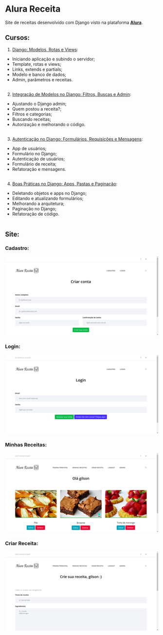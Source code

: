 # Alura Receita
Site de receitas desenvolvido com Django visto na plataforma **[Alura](alura.com.br)**.

## Cursos:
1. [Django: Modelos, Rotas e Views](https://cursos.alura.com.br/certificate/8f63be5d-de91-4f7f-920b-40b70bb09760):
- Iniciando aplicação e subindo o servidor;
- Template, rotas e views;
- Links, extends e partials;
- Modelo e banco de dados;
- Admin, parâmetros e receitas.
<br><br>

2. [Integração de Modelos no Django: Filtros, Buscas e Admin](https://cursos.alura.com.br/certificate/a3bcdef3-3a63-4895-8c9e-5908484a43e6):
- Ajustando o Django admin;
- Quem postou a receita?;
- Filtros e categorias;
- Buscando receitas;
- Autorização e melhorando o código.
<br><br>

3. [Autenticação no Django: Formulários, Requisições e Mensagens](https://cursos.alura.com.br/certificate/6d7f02e3-a14a-4405-bea6-7f95d2db894c):
- App de usuários;
- Formulário no Django;
- Autenticação de usuários;
- Formulário de receita;
- Refatoração e mensagens.
<br><br>

4. [Boas Práticas no Django: Apps, Pastas e Paginação](https://cursos.alura.com.br/certificate/b4621050-62fc-46ef-bd89-823665e723e2):
- Deletando objetos e apps no Django;
- Editando e atualizando formulários;
- Melhorando a arquitetura;
- Paginação no Django;
- Refatoração de código.
<br><br>

## Site:
### Cadastro:
![Minhas Receitas](/media/fotos/docs/cadastro.png "Página de cadastro do usuário")

### Login:
![Minhas Receitas](/media/fotos/docs/login.png "Página de login do usuário")

### Minhas Receitas:
![Minhas Receitas](/media/fotos/docs/minhas_receitas.png "Página de minhas receitas")

### Criar Receita:
![Minhas Receitas](/media/fotos/docs/criar_receita.png "Página de criação de receitas")